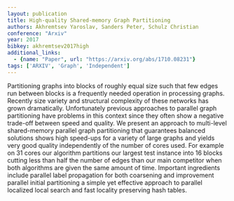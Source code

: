 ```yaml
---
layout: publication
title: High-quality Shared-memory Graph Partitioning
authors: Akhremtsev Yaroslav, Sanders Peter, Schulz Christian
conference: "Arxiv"
year: 2017
bibkey: akhremtsev2017high
additional_links:
  - {name: "Paper", url: "https://arxiv.org/abs/1710.08231"}
tags: ['ARXIV', 'Graph', 'Independent']
---
```

Partitioning graphs into blocks of roughly equal size such that few edges run between blocks is a frequently needed operation in processing graphs. Recently size variety and structural complexity of these networks has grown dramatically. Unfortunately previous approaches to parallel graph partitioning have problems in this context since they often show a negative trade-off between speed and quality. We present an approach to multi-level shared-memory parallel graph partitioning that guarantees balanced solutions shows high speed-ups for a variety of large graphs and yields very good quality independently of the number of cores used. For example on 31 cores our algorithm partitions our largest test instance into 16 blocks cutting less than half the number of edges than our main competitor when both algorithms are given the same amount of time. Important ingredients include parallel label propagation for both coarsening and improvement parallel initial partitioning a simple yet effective approach to parallel localized local search and fast locality preserving hash tables.
